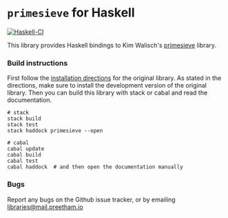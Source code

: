 # `primesieve` for Haskell
[![Haskell-CI](https://github.com/pgujjula/primesieve-haskell/actions/workflows/haskell-ci.yml/badge.svg)](https://github.com/pgujjula/primesieve-haskell/actions/workflows/haskell-ci.yml)

This library provides Haskell bindings to Kim Walisch's
[primesieve](https://github.com/kimwalisch/primesieve) library.

### Build instructions
First follow the
[installation directions](https://github.com/kimwalisch/primesieve#installation)
for the original library. As stated in the directions, make sure to install the
development version of the original library. Then you can build this library
with stack or cabal and read the documentation.
```
# stack
stack build
stack test
stack haddock primesieve --open

# cabal
cabal update
cabal build
cabal test
cabal haddock  # and then open the documentation manually
```

### Bugs
Report any bugs on the Github issue tracker, or by emailing
libraries@mail.preetham.io

